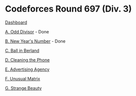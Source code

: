 # Codeforces Round 697 (Div. 3)

[Dashboard](https://codeforces.com/contest/1475)

[A. Odd Divisor](https://codeforces.com/contest/1475/problem/A) - Done

[B. New Year's Number](https://codeforces.com/contest/1475/problem/B) - Done

[C. Ball in Berland](https://codeforces.com/contest/1475/problem/C)

[D. Cleaning the Phone](https://codeforces.com/contest/1475/problem/D)

[E. Advertising Agency](https://codeforces.com/contest/1475/problem/E)

[F. Unusual Matrix](https://codeforces.com/contest/1475/problem/F)

[G. Strange Beauty](https://codeforces.com/contest/1475/problem/G)

